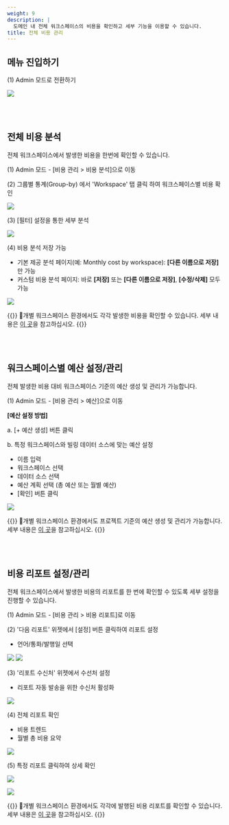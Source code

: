 ```yaml
---
weight: 9
description: |
  도메인 내 전체 워크스페이스의 비용을 확인하고 세부 기능을 이용할 수 있습니다.
title: 전체 비용 관리
---
```


## 메뉴 진입하기

(1) Admin 모드로 전환하기

![](/guides/admin/admin_mode/admin-mode-01-ko.png)

<br> <br>

## 전체 비용 분석

전체 워크스페이스에서 발생한 비용을 한번에 확인할 수 있습니다.

(1) Admin 모드 - \[비용 관리 > 비용 분석]으로 이동

(2) 그룹별 통계(Group-by) 에서 'Workspace' 탭 클릭 하여 워크스페이스별 비용 확인

![](/guides/admin/cost/cost-analysis-01-ko.png)

(3) \[필터] 설정을 통한 세부 분석

![](/guides/admin/cost/cost-analysis-02-ko.png)

(4) 비용 분석 저장 가능

* 기본 제공 분석 페이지(예: Monthly cost by workspace): **\[다른 이름으로 저장]** 만 가능
* 커스텀 비용 분석 페이지: 바로 **\[저장]** 또는 **\[다른 이름으로 저장]**, **\[수정/삭제]** 모두 가능

![](/guides/admin/cost/cost-analysis-03-ko.png)

{{<alert>}}
개별 워크스페이스 환경에서도 각각 발생한 비용을 확인할 수 있습니다.  세부 내용은 [이 곳](/ko/docs/guides/cost-explorer/cost-analysis/ "이 곳")을 참고하십시오.
{{</alert>}}

<br> <br>

## 워크스페이스별 예산 설정/관리

전체 발생한 비용 대비 워크스페이스 기준의 예산 생성 및 관리가 가능합니다.

(1) Admin 모드 - \[비용 관리 > 예산]으로 이동

**\[예산 설정 방법]**

a. \[+ 예산 생성] 버튼 클릭

b. 특정 워크스페이스와 빌링 데이터 소스에 맞는 예산 설정

* 이름 입력
* 워크스페이스 선택
* 데이터 소스 선택
* 예산 계획 선택 (총 예산 또는 월별 예산)
* \[확인] 버튼 클릭

![](/guides/admin/cost/cost-analysis-04-ko.png)

{{<alert>}}
개별 워크스페이스 환경에서도 프로젝트 기준의 예산 생성 및 관리가 가능합니다.  세부 내용은 [이 곳](/ko/docs/guides/cost-explorer/budget/ "이 곳")을 참고하십시오.
{{</alert>}}

<br> <br>

## 비용 리포트 설정/관리

전체 워크스페이스에서 발생한 비용의 리포트를 한 번에 확인할 수 있도록 세부 설정을 진행할 수 있습니다.

(1) Admin 모드 - \[비용 관리 > 비용 리포트]로 이동

(2) '다음 리포트' 위젯에서 \[설정] 버튼 클릭하여 리포트 설정

* 언어/통화/발행일 선택

![](/guides/admin/cost/cost-analysis-05-ko.png)
![](/guides/admin/cost/cost-analysis-06-ko.png)

(3) '리포트 수신처' 위젯에서 수선처 설정

* 리포트 자동 발송을 위한 수신처 활성화

![](/guides/admin/cost/cost-analysis-07-ko.png)

(4) 전체 리포트 확인

* 비용 트렌드
* 월별 총 비용 요약

![](/guides/admin/cost/cost-analysis-08-ko.png)

(5) 특정 리포트 클릭하여 상세 확인

![](/guides/admin/cost/cost-analysis-09-ko.png)

![](/guides/admin/cost/cost-analysis-10.png)

{{<alert>}}
개별 워크스페이스 환경에서도 각각에 발행된 비용 리포트를 확인할 수 있습니다. 세부 내용은 [이 곳](/ko/docs/guides/cost-explorer/cost-report/ "이 곳")을 참고하십시오.
{{</alert>}}
